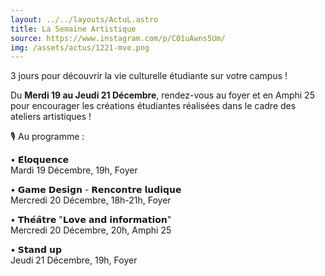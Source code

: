 ```yaml
---
layout: ../../layouts/ActuL.astro
title: La Semaine Artistique
source: https://www.instagram.com/p/C01uAwns5Um/
img: /assets/actus/1221-mve.png
---
```


3 jours pour découvrir la vie culturelle étudiante sur votre campus !

Du __Merdi 19 au Jeudi 21 Décembre__, rendez-vous au foyer et en Amphi 25 pour encourager les créations étudiantes réalisées dans le cadre des ateliers artistiques !

🎙 Au programme :  

• 𝗘́𝗹𝗼𝗾𝘂𝗲𝗻𝗰𝗲  
Mardi 19 Décembre, 19h, Foyer

• 𝗚𝗮𝗺𝗲 𝗗𝗲𝘀𝗶𝗴𝗻 - 𝗥𝗲𝗻𝗰𝗼𝗻𝘁𝗿𝗲 𝗹𝘂𝗱𝗶𝗾𝘂𝗲  
Mercredi 20 Décembre, 18h-21h, Foyer

• 𝗧𝗵𝗲́𝗮̂𝘁𝗿𝗲 "𝗟𝗼𝘃𝗲 𝗮𝗻𝗱 𝗶𝗻𝗳𝗼𝗿𝗺𝗮𝘁𝗶𝗼𝗻"  
Mercredi 20 Décembre, 20h, Amphi 25

• 𝗦𝘁𝗮𝗻𝗱 𝘂𝗽  
Jeudi 21 Décembre, 19h, Foyer